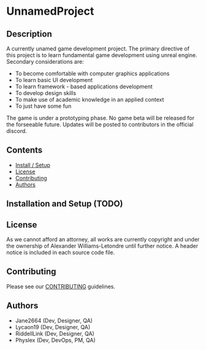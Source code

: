 # UnnamedProject

## Description
A currently unamed game development project. The primary directive of this project is to learn fundamental game development using unreal engine. Secondary considerations are:
* To become comfortable with computer graphics applications
* To learn basic UI development
* To learn framework - based applications development
* To develop design skills
* To make use of academic knowledge in an applied context
* To just have some fun

The game is under a prototyping phase. No game beta will be released for the forseeable future. Updates will be posted to contributors in the official discord.

## Contents
- [Install / Setup]()
- [License]()
- [Contributing]()
- [Authors]()

## Installation and Setup (TODO)

## License
As we cannot afford an attorney, all works are currently copyright and under the ownership of Alexander Williams-Letondre until further notice. A header notice is included in each source code file.

## Contributing
Please see our [CONTRIBUTING](https://Physlex/UnnamedProject/docs/CONTRIBUTING.md) guidelines.

## Authors
- Jane2664    (Dev, Designer, QA)
- Lycaon19    (Dev, Designer, QA)
- RiddellLink (Dev, Designer, QA)
- Physlex     (Dev, DevOps, PM, QA)
